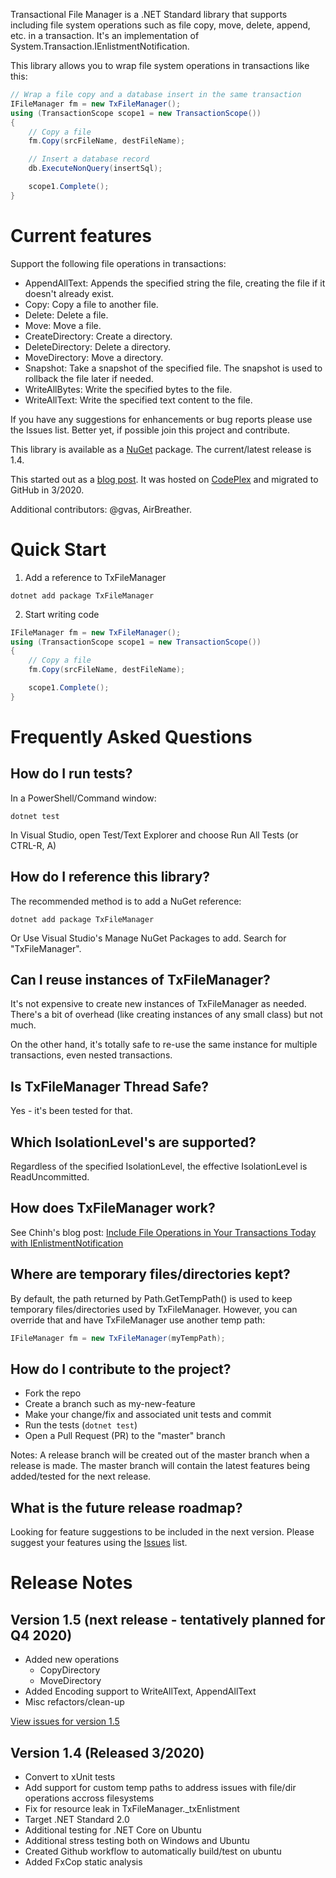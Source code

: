 Transactional File Manager is a .NET Standard library that supports including file system operations such
as file copy, move, delete, append, etc. in a transaction. It's an implementation of
System.Transaction.IEnlistmentNotification.

This library allows you to wrap file system operations in transactions like this:

``` csharp
// Wrap a file copy and a database insert in the same transaction
IFileManager fm = new TxFileManager();
using (TransactionScope scope1 = new TransactionScope())
{
    // Copy a file
    fm.Copy(srcFileName, destFileName);

    // Insert a database record
    db.ExecuteNonQuery(insertSql);

    scope1.Complete();
} 
```

# Current features

Support the following file operations in transactions:
* AppendAllText: Appends the specified string the file, creating the file if it doesn't already exist.
* Copy: Copy a file to another file.
* Delete: Delete a file.
* Move: Move a file.
* CreateDirectory: Create a directory.
* DeleteDirectory: Delete a directory.
* MoveDirectory: Move a directory.
* Snapshot: Take a snapshot of the specified file. The snapshot is used to rollback the file later if needed.
* WriteAllBytes: Write the specified bytes to the file.
* WriteAllText: Write the specified text content to the file.

If you have any suggestions for enhancements or bug reports please use the Issues list. Better yet, if possible join this project and contribute.

This library is available as a [NuGet](https://www.nuget.org/packages/TxFileManager) package. The current/latest release is 1.4.

This started out as a [blog post](http://www.chinhdo.com/20080825/transactional-file-manager/). It was hosted on [CodePlex](https://archive.codeplex.com/?p=transactionalfilemgr) and migrated to GitHub in 3/2020.

Additional contributors: @gvas, AirBreather.

# Quick Start

1. Add a reference to TxFileManager

```
dotnet add package TxFileManager
```

2. Start writing code

``` csharp
IFileManager fm = new TxFileManager();
using (TransactionScope scope1 = new TransactionScope())
{
    // Copy a file
    fm.Copy(srcFileName, destFileName);

    scope1.Complete();
} 
```

# Frequently Asked Questions
## How do I run tests?

In a PowerShell/Command window:
```
dotnet test
```

In Visual Studio, open Test/Text Explorer and choose Run All Tests (or CTRL-R, A)

## How do I reference this library?

The recommended method is to add a NuGet reference:

```
dotnet add package TxFileManager
```

Or Use Visual Studio's Manage NuGet Packages to add. Search for "TxFileManager".

## Can I reuse instances of TxFileManager?

It's not expensive to create new instances of TxFileManager as needed. There's a bit of overhead (like creating instances of any small class) but not much.

On the other hand, it's totally safe to re-use the same instance for multiple transactions, even nested transactions.

## Is TxFileManager Thread Safe?

Yes - it's been tested for that.

## Which IsolationLevel's are supported?

Regardless of the specified IsolationLevel, the effective IsolationLevel is ReadUncommitted.

## How does TxFileManager work?

See Chinh's blog post: [Include File Operations in Your Transactions Today with IEnlistmentNotification](https://www.chinhdo.com/20080825/transactional-file-manager/)

## Where are temporary files/directories kept?

By default, the path returned by Path.GetTempPath() is used to keep temporary files/directories used by TxFileManager. However, you can override that and have TxFileManager use another temp path:

```csharp
IFileManager fm = new TxFileManager(myTempPath);
```

## How do I contribute to the project?

* Fork the repo
* Create a branch such as my-new-feature
* Make your change/fix and associated unit tests and commit
* Run the tests (```dotnet test```)
* Open a Pull Request (PR) to the "master" branch

Notes: A release branch will be created out of the master branch when a release is made. The master branch will contain the latest features being added/tested for the next release.

## What is the future release roadmap?

Looking for feature suggestions to be included in the next version. Please suggest your features using the [Issues](https://github.com/chinhdo/txFileManager/issues) list.

# Release Notes

## Version 1.5 (next release - tentatively planned for Q4 2020)

* Added new operations
    * CopyDirectory
    * MoveDirectory
* Added Encoding support to WriteAllText, AppendAllText
* Misc refactors/clean-up

[View issues for version 1.5](https://github.com/chinhdo/txFileManager/issues?q=is%3Aissue+project%3Achinhdo%2FtxFileManager%2F1+)

## Version 1.4 (Released 3/2020)
* Convert to xUnit tests
* Add support for custom temp paths to address issues with file/dir operations accross filesystems
* Fix for resource leak in TxFileManager._txEnlistment
* Target .NET Standard 2.0
* Additional testing for .NET Core on Ubuntu
* Additional stress testing both on Windows and Ubuntu
* Created Github workflow to automatically build/test on ubuntu
* Added FxCop static analysis
